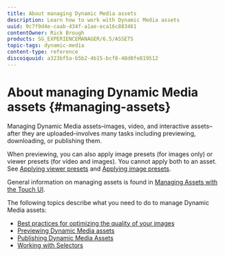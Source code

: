 ```yaml
---
title: About managing Dynamic Media assets
description: Learn how to work with Dynamic Media assets
uuid: 9c7f9d4e-caab-434f-a1ae-eca16c883461
contentOwner: Rick Brough
products: SG_EXPERIENCEMANAGER/6.5/ASSETS
topic-tags: dynamic-media
content-type: reference
discoiquuid: a323bf5a-b5b2-4b15-bcf8-48d0fe819512
---
```


# About managing Dynamic Media assets {#managing-assets}

Managing Dynamic Media assets&ndash;images, video, and interactive assets&ndash;after they are uploaded&ndash;involves many tasks including previewing, downloading, or publishing them.

When previewing, you can also apply image presets (for images only) or viewer presets (for video and images). You cannot apply both to an asset. See [Applying viewer presets](/help/assets/viewer-presets.md) and [Applying image presets](/help/assets/image-sets.md).

General information on managing assets is found in [Managing Assets with the Touch UI](/help/assets/managing-assets-touch-ui.md).

The following topics describe what you need to do to manage Dynamic Media assets:

* [Best practices for optimizing the quality of your images](/help/assets/best-practices-for-optimizing-the-quality-of-your-images.md)
* [Previewing Dynamic Media assets](/help/assets/previewing-assets.md)
* [Publishing Dynamic Media Assets](help/assets/publishing-dynamicmedia-assets.md)
* [Working with Selectors](/help/assets/working-with-selectors.md)

